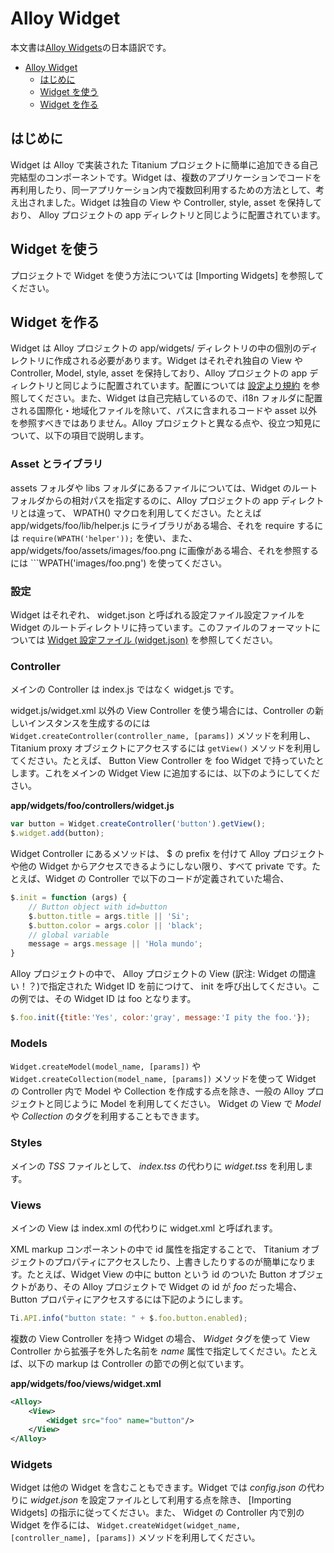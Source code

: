 Alloy Widget
============

本文書は[Alloy Widgets](http://docs.appcelerator.com/titanium/latest/#!/guide/Alloy_Widgets)の日本語訳です。

- [Alloy Widget](#alloy-widget)
  - [はじめに](#はじめに)
  - [Widget を使う](#widget-を使う)
  - [Widget を作る](#widget-を作る)

はじめに
--------

Widget は Alloy で実装された Titanium プロジェクトに簡単に追加できる自己完結型のコンポーネントです。Widget は、複数のアプリケーションでコードを再利用したり、同一アプリケーション内で複数回利用するための方法として、考え出されました。Widget は独自の View や Controller, style, asset を保持しており、 Alloy プロジェクトの app ディレクトリと同じように配置されています。

<!--
Widgets are self-contained components that can be easily dropped into Alloy-powered Titanium projects. They were conceived as a way to reuse code in multiple applications or to be used multiple times in the same application. Widgets have their own views, controllers, styles and assets and are laid out the same as the app directory in the Alloy project.
-->

Widget を使う
-------------

プロジェクトで Widget を使う方法については [Importing Widgets] を参照してください。

<!--
See Importing Widgets for more information on using widgets in your project.
-->

Widget を作る
-------------

Widget は Alloy プロジェクトの app/widgets/ ディレクトリの中の個別のディレクトリに作成される必要があります。Widget はそれぞれ独自の View や Controller, Model, style, asset を保持しており、Alloy プロジェクトの app ディレクトリと同じように配置されています。配置については [設定より規約](Alloy_Concepts.md#設定より規約) を参照してください。また、Widget は自己完結しているので、i18n フォルダに配置される国際化・地域化ファイルを除いて、パスに含まれるコードや asset 以外を参照すべきではありません。Alloy プロジェクトと異なる点や、役立つ知見について、以下の項目で説明します。

<!--
Widgets should be built in their own directory in the Alloy project's app/widgets/ directory. Widgets have their own views, controllers, models, styles and assets and are laid out the same as the app directory in the Alloy project. See Convention over Configuration for the layout. Additionally, since widgets are self-contained, they should not reference any code or assets not within its path, except for internationalization and localization files, which are located in the i18n folder. Some differences from Alloy projects and helpful tricks are noted below.
-->

### Asset とライブラリ

assets フォルダや libs フォルダにあるファイルについては、Widget のルートフォルダからの相対パスを指定するのに、Alloy プロジェクトの app ディレクトリとは違って、 WPATH() マクロを利用してください。たとえば app/widgets/foo/lib/helper.js にライブラリがある場合、それを require するには ```require(WPATH('helper'));``` を使い、また、app/widgets/foo/assets/images/foo.png に画像がある場合、それを参照するには ```WPATH('images/foo.png') を使ってください。

<!--
For any files in the assets or libs folder, use the WPATH() macro to automatically map the path relative from the widget's root folder, as opposed to the Alloy project's app directory. For example, if you have a library located at app/widgets/foo/lib/helper.js, to require it, use require(WPATH('helper')); and if you have an image located at app/widgets/foo/assets/images/foo.png, to reference it, use WPATH('images/foo.png').
-->

### 設定

Widget はそれぞれ、 widget.json と呼ばれる設定ファイル設定ファイルを Widget のルートディレクトリに持っています。このファイルのフォーマットについては [Widget 設定ファイル (widget.json)](Alloy_Reference_Guides/Widget_Configuration_File.md) を参照してください。

<!--
Widgets have their own configuration file called widget.json located in the widget's root directory. Refer to Widget Configuration File (widget.json) for the format of the file.
-->

### Controller

メインの Controller は index.js ではなく widget.js です。

widget.js/widget.xml 以外の View Controller を使う場合には、Controller の新しいインスタンスを生成するのには ```Widget.createController(controller_name, [params])``` メソッドを利用し、Titanium proxy オブジェクトにアクセスするには ```getView()``` メソッドを利用してください。たとえば、 Button View Controller を foo Widget で持っていたとします。これをメインの Widget View に追加するには、以下のようにしてください。

<!--
The main controller is called widget.js instead of index.js.

To use another view-controller besides widget.js/widget.xml, use the Widget.createController(controller_name, [params]) method to create a new instance of the controller and the getView() method to access the Titanium proxy object. For example, suppose you have a button view-controller in your foo widget. To add it to the main widget view:
-->

**app/widgets/foo/controllers/widget.js**

```JavaScript
var button = Widget.createController('button').getView();
$.widget.add(button);
```

Widget Controller にあるメソッドは、 $ の prefix を付けて Alloy プロジェクトや他の Widget からアクセスできるようにしない限り、すべて private です。たとえば、Widget の Controller で以下のコードが定義されていた場合、

<!--
All methods in the widget controller are private unless you prefix the method with $, which makes it accessible to the Alloy project and other widgets. For example, if the following code was defined in a widget controller:
-->

```JavaScript
$.init = function (args) {
    // Button object with id=button
    $.button.title = args.title || 'Si';
    $.button.color = args.color || 'black';
    // global variable
    message = args.message || 'Hola mundo';
}
```

Alloy プロジェクトの中で、 Alloy プロジェクトの View (訳注: Widget の間違い！？)で指定された Widget ID を前につけて、 init を呼び出してください。この例では、その Widget ID は foo となります。

<!--
Then, in the Alloy project, call init prefixed with the widget ID specified in the Alloy project's view--in this example, the ID is foo:
-->

```JavaScript
$.foo.init({title:'Yes', color:'gray', message:'I pity the foo.'});
```

### Models

```Widget.createModel(model_name, [params])``` や ```Widget.createCollection(model_name, [params])``` メソッドを使って Widget の Controller 内で Model や Collection を作成する点を除き、一般の Alloy プロジェクトと同じように Model を利用してください。 Widget の View で *Model* や *Collection* のタグを利用することもできます。

<!--
Use models the same way as with a regular Alloy project except to create a model or collection inside a widget controller, use the Widget.createModel(model_name, [params]) and Widget.createCollection(model_name, [params]) methods, respectively. You can also use the Model and Collection tags in widget views.
-->

### Styles

メインの *TSS* ファイルとして、 *index.tss* の代わりに *widget.tss* を利用します。

<!--
The main TSS file is called widget.tss instead of index.tss.
-->

### Views

メインの View は index.xml の代わりに widget.xml と呼ばれます。

XML markup コンポーネントの中で id 属性を指定することで、 Titanium オブジェクトのプロパティにアクセスしたり、上書きしたりするのが簡単になります。たとえば、Widget View の中に button という id のついた Button オブジェクトがあり、その Alloy プロジェクトで Widget の id が *foo* だった場合、Button プロパティにアクセスするには下記のようにします。

<!--
The main view is called widget.xml instead of index.xml.

Specifying the id attribute in the XML markup components will make it easier to access and override Titanium object properties. For example, suppose you have a Button object in a widget view that has its id assigned as button and in the Alloy project the widget id is foo. To access a Button property:
-->

```JavaScript
Ti.API.info("button state: " + $.foo.button.enabled);
```

複数の View Controller を持つ Widget の場合、 *Widget* タグを使って View Controller から拡張子を外した名前を *name* 属性で指定してください。たとえば、以下の markup は Controller の節での例と似ています。

<!--
For widgets that have multiple view-controllers, use the Widget tag and assign the name attribute with the name of the view-controller minus the file extension. For example, the following markup is analogous to the example in the Controller section:
-->

**app/widgets/foo/views/widget.xml**

```xml
<Alloy>
    <View>
        <Widget src="foo" name="button"/>
    </View>
</Alloy>
```

### Widgets

Widget は他の Widget を含むこともできます。Widget では *config.json* の代わりに *widget.json* を設定ファイルとして利用する点を除き、 [Importing Widgets] の指示に従ってください。また、 Widget の Controller 内で別の Widget を作るには、 ```Widget.createWidget(widget_name, [controller_name], [params])``` メソッドを利用してください。

<!--
Widgets can also contain other widgets. Follow the same directions from Importing Widgets except the widget's configuration file is called widget.json instead of config.json. Additionally, to create a widget inside a widget controller, use the Widget.createWidget(widget_name, [controller_name], [params]) method.
-->